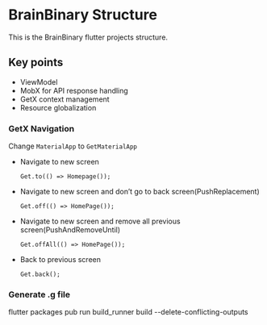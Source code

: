 # BrainBinary Structure  
  
This is the BrainBinary flutter projects structure.  
  
## Key points
  
- ViewModel  
- MobX for API response handling  
- GetX context management  
- Resource globalization  
  
### GetX Navigation   

Change `MaterialApp` to `GetMaterialApp` 
  
- Navigate to new screen  
  
	  Get.to(() => Homepage());  
  
- Navigate to new screen and don’t go to back screen(PushReplacement)  
  
	  Get.off(() => HomePage());  
  
- Navigate to new screen and remove all previous screen(PushAndRemoveUntil)  
  
	  Get.offAll(() => HomePage());  
  
- Back to previous screen  
  
	  Get.back();
	  
### Generate .g file

flutter packages pub run build_runner build --delete-conflicting-outputs